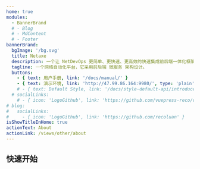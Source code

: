 ```yaml
---
home: true
modules:
  - BannerBrand
  # - Blog
  # - MdContent
  # - Footer
bannerBrand:
  bgImage: '/bg.svg'
  title: Netaxe
  description: 一个让 NetDevOps 更简单、更快速、更高效的快速集成前后端一体化框架。。
  tagline: 一个网络自动化平台，它采用前后端 微服务 架构设计。
  buttons:
    - { text: 用户手册, link: '/docs/manual/' }
    - { text: 演示环境, link: 'http://47.99.86.164:9980/', type: 'plain'  }
    # - { text: Default Style, link: '/docs/style-default-api/introduce', type: 'plain' }
  # socialLinks:
    # - { icon: 'LogoGithub', link: 'https://github.com/vuepress-reco/vuepress-theme-reco' }
# blog:
#   socialLinks:
#     - { icon: 'LogoGithub', link: 'https://github.com/recoluan' }
isShowTitleInHome: true
actionText: About
actionLink: /views/other/about
---
```


## 快速开始

<!-- **npx**

```bash
# 初始化，并选择 2.x
npx @vuepress-reco/theme-cli init
```

**npm**

```bash
# 初始化，并选择 2.x
npm install @vuepress-reco/theme-cli@1.0.7 -g
theme-cli init
```

**yarn**

```bash
# 初始化，并选择 2.x
yarn global add @vuepress-reco/theme-cli@1.0.7
theme-cli init
``` -->
